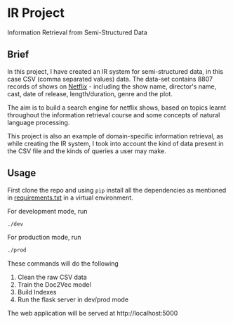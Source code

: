 # IR Project

Information Retrieval from Semi-Structured Data

## Brief

In this project, I have created an IR system for semi-structured data, in this case CSV (comma separated values) data. The data-set contains 8807 records of shows on [Netflix](https://netflix.com) - including the show name, director's name, cast, date of release, length/duration, genre and the plot.

The aim is to build a search engine for netflix shows, based on topics learnt throughout the information retrieval course and some concepts of natural language processing.

This project is also an example of domain-specific information retrieval, as while creating the IR system, I took into account the kind of data present in the CSV file and the kinds of queries a user may make.

## Usage

First clone the repo and using `pip` install all the dependencies as mentioned in [requirements.txt](./requirements.txt) in a virtual environment.

For development mode, run 

```sh
./dev
```

For production mode, run

```sh
./prod
```

These commands will do the following

1. Clean the raw CSV data
2. Train the Doc2Vec model
3. Build Indexes
4. Run the flask server in dev/prod mode

The web application will be served at http://localhost:5000
